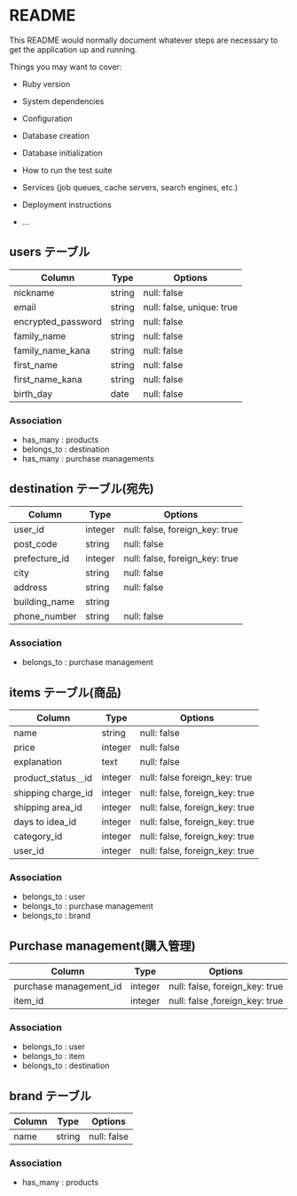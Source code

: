 # README

This README would normally document whatever steps are necessary to get the
application up and running.

Things you may want to cover:

* Ruby version

* System dependencies

* Configuration

* Database creation

* Database initialization

* How to run the test suite

* Services (job queues, cache servers, search engines, etc.)

* Deployment instructions

* ...

## users テーブル

| Column   | Type   | Options     |
| -------- | ------ | ----------- |
| nickname  | string | null: false    |
| email    | string | null: false, unique: true   |
| encrypted_password | string | null: false   |
|family_name | string | null: false   |
|family_name_kana   | string | null: false   |
|first_name  | string | null: false  |
|first_name_kana    | string | null: false   |
|birth_day   | date   | null: false   |

### Association
- has_many : products
- belongs_to : destination
- has_many : purchase managements



## destination テーブル(宛先)

| Column   | Type   | Options     |
| -------- | ------ | ----------- |
| user_id  |integer | null: false, foreign_key: true |
|post_code  | string | null: false   |
|prefecture_id | integer | null: false, foreign_key: true   |
|city       | string | null: false    |
|address    | string | null: false    |
|building_name   | string |           |
|phone_number    | string | null: false |

### Association
- belongs_to : purchase management




## items  テーブル(商品)

| Column   | Type   | Options     |
| -------- | ------ | ----------- |
| name     | string | null: false   |
| price     | integer | null: false   |
| explanation| text | null: false   |
| product_status＿id   | integer| null: false  foreign_key: true  |
| shipping charge_id  | integer | null: false, foreign_key: true |
| shipping area_id| integer | null: false, foreign_key: true    |
| days to idea_id| integer | null: false, foreign_key: true   |
| category_id    | integer | null: false, foreign_key: true    |
|user_id       | integer| null: false, foreign_key: true|

### Association
- belongs_to : user
- belongs_to : purchase management
- belongs_to : brand



## Purchase management(購入管理)

| Column   | Type   | Options     |
| -------- | ------ | ----------- |
| purchase management_id | integer | null: false, foreign_key: true     |
| item_id| integer | null: false ,foreign_key: true   |

### Association

- belongs_to : user
- belongs_to : item
- belongs_to : destination




## brand テーブル
| Column   | Type   | Options     |
| -------- | ------ | ----------- |
| name     |string  | null: false   |

### Association
- has_many : products

